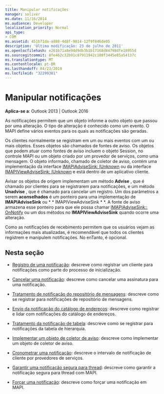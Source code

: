 ```yaml
---
title: Manipular notificações
manager: soliver
ms.date: 11/16/2014
ms.audience: Developer
localization_priority: Normal
api_type:
- COM
ms.assetid: 451b71da-a888-4d8f-9814-12f9f846de05
description: 'Última modificação: 23 de julho de 2011'
ms.openlocfilehash: e261b71a8e94d9db3b1b17168d84798dfe18955d
ms.sourcegitcommit: 8fe462c32b91c87911942c188f3445e85a54137c
ms.translationtype: MT
ms.contentlocale: pt-BR
ms.lasthandoff: 04/23/2019
ms.locfileid: "32299381"
---
```

# <a name="handling-notifications"></a>Manipular notificações

**Aplica-se a**: Outlook 2013 | Outlook 2016 
  
As notificações permitem que um objeto informe a outro objeto que passou por uma alteração. O tipo de alteração é conhecido como um evento. O MAPI define vários eventos para os quais as notificações são geradas. 
  
Os clientes normalmente se registram em um ou mais eventos com um ou mais objetos. Esses objetos são chamados de fontes de aviso. Os objetos que podem atuar como fontes de aviso incluem o objeto Session, no controle MAPI ou um objeto criado por um provedor de serviços, como uma mensagem. O objeto informado, chamado de coletor de aviso, contém uma implementação da interface [IMAPIAdviseSink: IUnknown](imapiadvisesinkiunknown.md) ou da interface [IMAPIViewAdviseSink: IUnknown](imapiviewadvisesinkiunknown.md) e está dentro de um aplicativo cliente. 
  
Avisar os objetos de origem implementam um método **Advise** , que é chamado por clientes para se registrarem para notificações, e um método **Unadvise** , que é chamado para cancelar um registro. Um dos parâmetros a serem **aconselhados** é um ponteiro para uma implementação de **IMAPIAdviseSink** ou * * IMAPIViewAdviseSink * *. A fonte de aviso armazena esse ponteiro para que ele possa chamar [IMAPIAdviseSink:: OnNotify](imapiadvisesink-onnotify.md) ou um dos métodos no **IMAPIViewAdviseSink** quando ocorre uma alteração. 
  
Como as notificações de recebimento permitem que os usuários vejam as informações mais atualizadas, é recomendável que todos os clientes registrem e manipulem notificações. No enTanto, é opcional.
  
## <a name="in-this-section"></a>Nesta seção

- [Registro de uma notificação](registering-for-a-notification.md): descreve como registrar um cliente para notificações como parte do processo de inicialização.
    
- [Cancelar uma notificação](canceling-a-notification.md): descreve como cancelar uma assinatura para uma notificação.
    
- [Tratamento de notificação do repositório de mensagens](handling-message-store-notification.md): descreve como se registrar para notificações de repositório de mensagens.
    
- [Envio da notificação do catálogo de endereços](handing-address-book-notification.md): descreve como registrar e lidar com notificações do catálogo de endereços.
    
- [Tratamento da notificação de tabela](handling-table-notification.md): descreve como se registrar para notificações da tabela de hierarquia.
    
- [Implementar um objeto de coletor de aviso](implementing-an-advise-sink-object.md): descreve como implementar um objeto de coletor de aviso.
    
- [Cronometrar uma notificação](timing-a-notification.md): descreve o intervalo de notificação de cliente por provedores de serviços.
    
- [Garantir uma notificação segura para thread](ensuring-a-thread-safe-notification.md): descreve como garantir a notificação segura para thread com MAPI.
    
- [Forçar uma notificação](forcing-a-notification.md): descreve como forçar uma notificação em MAPI.
    

